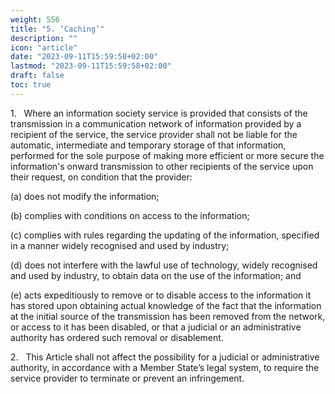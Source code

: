 ```yaml
---
weight: 556
title: "5. ‘Caching’"
description: ""
icon: "article"
date: "2023-09-11T15:59:58+02:00"
lastmod: "2023-09-11T15:59:58+02:00"
draft: false
toc: true
---
```


1.   Where an information society service is provided that consists of the transmission in a communication network of information provided by a recipient of the service, the service provider shall not be liable for the automatic, intermediate and temporary storage of that information, performed for the sole purpose of making more efficient or more secure the information's onward transmission to other recipients of the service upon their request, on condition that the provider:

(a) does not modify the information;

(b) complies with conditions on access to the information;

(c) complies with rules regarding the updating of the information, specified in a manner widely recognised and used by industry;

(d) does not interfere with the lawful use of technology, widely recognised and used by industry, to obtain data on the use of the information; and

(e) acts expeditiously to remove or to disable access to the information it has stored upon obtaining actual knowledge of the fact that the information at the initial source of the transmission has been removed from the network, or access to it has been disabled, or that a judicial or an administrative authority has ordered such removal or disablement.

2.   This Article shall not affect the possibility for a judicial or administrative authority, in accordance with a Member State’s legal system, to require the service provider to terminate or prevent an infringement.